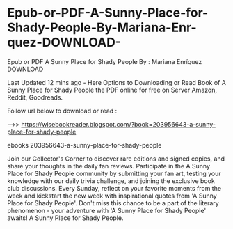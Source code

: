 # Epub-or-PDF-A-Sunny-Place-for-Shady-People-By-Mariana-Enr-quez-DOWNLOAD-
Epub or PDF A Sunny Place for Shady People By : Mariana Enríquez DOWNLOAD 

Last Updated 12 mins ago - Here Options to Downloading or Read Book of A Sunny Place for Shady People the PDF online for free on Server Amazon, Reddit, Goodreads.
 
Follow url below to download or read :
 
-->> https://wisebookreader.blogspot.com/?book=203956643-a-sunny-place-for-shady-people
 
ebooks 203956643-a-sunny-place-for-shady-people
 
Join our Collector's Corner to discover rare editions and signed copies, and share your thoughts in the daily fan reviews.
Participate in the A Sunny Place for Shady People community by submitting your fan art, testing your knowledge with our daily trivia challenge, and joining the exclusive book club discussions.
Every Sunday, reflect on your favorite moments from the week and kickstart the new week with inspirational quotes from 'A Sunny Place for Shady People'. Don't miss this chance to be a part of the literary phenomenon - your adventure with 'A Sunny Place for Shady People' awaits! A Sunny Place for Shady People.
